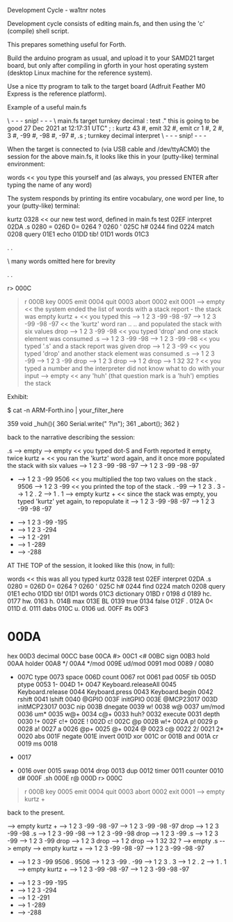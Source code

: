 Development Cycle - wa1tnr notes

Development cycle consists of editing main.fs, and
then using the 'c' (compile) shell script.

This prepares something useful for Forth.

Build the arduino program as usual, and upload it to your
SAMD21 target board, but only after compiling in gforth
in your host operating system (desktop Linux machine for
the reference system).

Use a nice tty program to talk to the target board
(Adfruit Feather M0 Express is the reference platform).


Example of a useful main.fs

\  - - -   snip!   - - -
\ main.fs
target
turnkey
    decimal
: test  ." this is going to be good 27 Dec 2021 at 12:17:31 UTC" ;
: kurtz 43 #, emit 32 #, emit cr 1 #, 2 #, 3 #, -99 #, -98 #, -97 #, .s ;
turnkey decimal interpret
\  - - -   snip!   - - -


When the target is connected to (via USB cable and /dev/ttyACM0)
the session for the above main.fs, it looks like this in your
(putty-like) terminal environment:

words  << you type this yourself and (as always, you pressed ENTER
          after typing the name of any word)

The system responds by printing its entire vocabulary, one word per
line, to your (putty-like) terminal:

kurtz 0328  << our new test word, defined in main.fs
test 02EF 
interpret 02DA 
.s 0280 
= 026D 
0= 0264 
? 0260 
' 025C 
h# 0244 
find 0224 
match 0208 
query 01E1 
echo 01DD 
tib! 01D1 
words 01C3 

.
.

\ many words omitted here for brevity

.
.

r> 000C 
>r 000B 
key 0005 
emit 0004 
quit 0003 
abort 0002 
exit 0001 
--> empty  << the system ended the list of words with a stack report - the stack was empty
kurtz +  << you typed this
--> 1 2 3 -99 -98 -97 --> 1 2 3 -99 -98 -97  << the 'kurtz' word ran ..
    .. and populated the stack with six values
drop --> 1 2 3 -99 -98  << you typed 'drop' and one stack element was consumed
.s --> 1 2 3 -99 -98 --> 1 2 3 -99 -98   << you typed '.s' and a stack report was given
drop --> 1 2 3 -99  << you typed 'drop' and another stack element was consumed
.s --> 1 2 3 -99 --> 1 2 3 -99 
drop --> 1 2 3 
drop --> 1 2 
drop --> 1 
32 32 ? << you typed a number and the interpreter did not know what to do with your input
--> empty  << any 'huh' (that question mark is a 'huh') empties the stack

Exhibit:

 $ cat -n ARM-Forth.ino  | your_filter_here

359 void _huh(){
360     Serial.write(" ?\n");
361     _abort();
362 }

back to the narrative describing the session:

.s --> empty --> empty  <<  you typed dot-S and Forth reported it empty, twice
kurtz +  << you ran the 'kurtz' word again, and it once more populated the stack with six values
--> 1 2 3 -99 -98 -97 --> 1 2 3 -99 -98 -97 
* --> 1 2 3 -99 9506 << you multiplied the top two values on the stack
. 9506 --> 1 2 3 -99  << you printed the top of the stack
. -99 --> 1 2 3 
. 3 --> 1 2 
. 2 --> 1 
. 1 --> empty
kurtz +  << since the stack was empty, you typed 'kurtz' yet again, to repopulate it
--> 1 2 3 -99 -98 -97 --> 1 2 3 -99 -98 -97 
+ --> 1 2 3 -99 -195 
+ --> 1 2 3 -294 
+ --> 1 2 -291 
+ --> 1 -289 
+ --> -288 


AT THE TOP of the session, it looked like this (now, in full):

words  << this was all you typed
kurtz 0328 
test 02EF 
interpret 02DA 
.s 0280 
= 026D 
0= 0264 
? 0260 
' 025C 
h# 0244 
find 0224 
match 0208 
query 01E1 
echo 01DD 
tib! 01D1 
words 01C3 
dictionary 01BD 
r 0198 
d 0189 
hc. 0177 
hw. 0163 
h. 014B 
max 013E 
BL 0139 
true 0134 
false 012F 
. 012A 
0< 011D 
d. 0111 
dabs 010C 
u. 0106 
ud. 00FF 
#s 00F3 
# 00DA 
hex 00D3 
decimal 00CC 
base 00CA 
#> 00C1 
<# 00BC 
sign 00B3 
hold 00AA 
holder 00A8 
*/ 00A4 
*/mod 009E 
ud/mod 0091 
mod 0089 
/ 0080 
* 007C 
type 0073 
space 006D 
count 0067 
rot 0061 
pad 005F 
tib 005D 
ptype 0053 
1- 004D 
1+ 0047 
Keyboard.releaseAll 0045 
Keyboard.release 0044 
Keyboard.press 0043 
Keyboard.begin 0042 
rshift 0041 
lshift 0040 
@GPIO 003F 
initGPIO 003E 
@MCP23017 003D 
initMCP23017 003C 
nip 003B 
dnegate 0039 
w! 0038 
w@ 0037 
um/mod 0036 
um* 0035 
w@+ 0034 
c@+ 0033 
huh? 0032 
execute 0031 
depth 0030 
!+ 002F 
c!+ 002E 
! 002D 
c! 002C 
@p 002B 
w!+ 002A 
p! 0029 
p 0028 
a! 0027 
a 0026 
@p+ 0025 
@+ 0024 
@ 0023 
c@ 0022 
2/ 0021 
2* 0020 
abs 001F 
negate 001E 
invert 001D 
xor 001C 
or 001B 
and 001A 
cr 0019 
ms 0018 
- 0017 
+ 0016 
over 0015 
swap 0014 
drop 0013 
dup 0012 
timer 0011 
counter 0010 
d# 000F 
.sh 000E 
r@ 000D 
r> 000C 
>r 000B 
key 0005 
emit 0004 
quit 0003 
abort 0002 
exit 0001 
--> empty
kurtz + 

back to the present.

--> empty
kurtz + 
--> 1 2 3 -99 -98 -97 --> 1 2 3 -99 -98 -97 
drop --> 1 2 3 -99 -98 
.s --> 1 2 3 -99 -98 --> 1 2 3 -99 -98 
drop --> 1 2 3 -99 
.s --> 1 2 3 -99 --> 1 2 3 -99 
drop --> 1 2 3 
drop --> 1 2 
drop --> 1 
32 32 ?
--> empty
.s --> empty --> empty
kurtz + 
--> 1 2 3 -99 -98 -97 --> 1 2 3 -99 -98 -97 
* --> 1 2 3 -99 9506 
. 9506 --> 1 2 3 -99 
. -99 --> 1 2 3 
. 3 --> 1 2 
. 2 --> 1 
. 1 --> empty
kurtz + 
--> 1 2 3 -99 -98 -97 --> 1 2 3 -99 -98 -97 
+ --> 1 2 3 -99 -195 
+ --> 1 2 3 -294 
+ --> 1 2 -291 
+ --> 1 -289 
+ --> -288 

